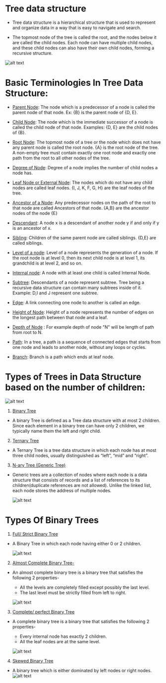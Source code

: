 # Tree data structure

- Tree data structure is a hierarchical structure that is used to represent and organize data in a way that is easy to navigate and search.

- The topmost node of the tree is called the root, and the nodes below it are called the child nodes. Each node can have multiple child nodes, and these child nodes can also have their own child nodes, forming a recursive structure.

![alt text](images/Introduction-to-tree-.webp)

# Basic Terminologies In Tree Data Structure:

- <u>Parent Node</u>: The node which is a predecessor of a node is called the parent node of that node. Ex: {B} is the parent node of {D, E}.

- <u>Child Node</u>: The node which is the immediate successor of a node is called the child node of that node. Examples: {D, E} are the child nodes of {B}.

- <u>Root Node</u>: The topmost node of a tree or the node which does not have any parent node is called the root node. {A} is the root node of the tree. A non-empty tree must contain exactly one root node and exactly one path from the root to all other nodes of the tree.

- <u>Degree of Node</u>: Degree of a node implies the number of child nodes a node has.

- <u>Leaf Node or External Node</u>: The nodes which do not have any child nodes are called leaf nodes. {I, J, K, F, G, H} are the leaf nodes of the tree.

- <u>Ancestor of a Node</u>: Any predecessor nodes on the path of the root to that node are called Ancestors of that node. {A,B} are the ancestor nodes of the node {E}

- <u>Descendant</u>: A node x is a descendant of another node y if and only if y is an ancestor of x.

- <u>Sibling</u>: Children of the same parent node are called siblings. {D,E} are called siblings.

- <u>Level of a node</u>: Level of a node represents the generation of a node. If the root node is at level 0, then its next child node is at level 1, its grandchild is at level 2, and so on.

- <u>Internal node</u>: A node with at least one child is called Internal Node.

- <u>Subtree</u>: Descendants of a node represent subtree. Tree being a recursive data structure can contain many subtrees inside of it. Example: D,I and J represent one subtree.

- <u>Edge</u>: A link connecting one node to another is called an edge.

- <u>Height of Node</u>: Height of a node represents the number of edges on the longest path between that node and a leaf.

- <u>Depth of Node</u> : For example depth of node "N" will be length of path from root to N.

- <u>Path</u>: In a tree, a path is a sequence of connected edges that starts from one node and leads to another node, without any loops or cycles.

- <u>Branch</u>: Branch is a path which ends at leaf node.

# Types of Trees in Data Structure based on the number of children:

![alt text](images/typoes1.png)

1. <u>Binary Tree</u>

- A binary Tree is defined as a Tree data structure with at most 2 children. Since each element in a binary tree can have only 2 children, we typically name them the left and right child.

2. <u>Ternary Tree</u>

- A Ternary Tree is a tree data structure in which each node has at most three child nodes, usually distinguished as “left”, “mid” and “right”.

3. <u>N-ary Tree (Generic Tree)</u>

- Generic trees are a collection of nodes where each node is a data structure that consists of records and a list of references to its children(duplicate references are not allowed). Unlike the linked list, each node stores the address of multiple nodes.

  ![alt text](images/Nary-300x277.png)

# Types Of Binary Trees

1. <u>Full/ Strict Binary Tree</u>

- A Binary Tree in which each node having either 0 or 2 children.

  ![alt text](images/full.png)

2. <u>Almost Complete Binary Tree-</u>

- An almost complete binary tree is a binary tree that satisfies the following 2 properties-

  - All the levels are completely filled except possibly the last level.
  - The last level must be strictly filled from left to right.

  ![alt text](images/Almost-Complete-Binary-Tree-Example.png)

3. <u>Complete/ perfect Binary Tree</u>

- A complete binary tree is a binary tree that satisfies the following 2 properties-

  - Every internal node has exactly 2 children.
  - All the leaf nodes are at the same level.

  ![alt text](images/Complete-Binary-Tree-Perfect-Binary-Tree-Example.png)

4. <u>Skewed Binary Tree</u>

- A binary tree which is either dominated by left nodes or right nodes.
  ![alt text](images/Skewed-Binary-Tree-Example.png)
